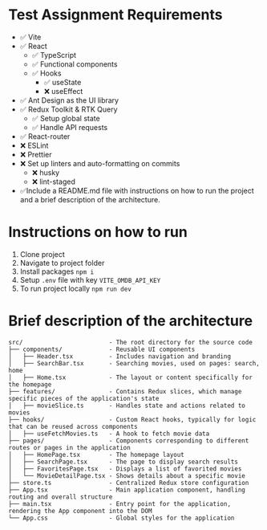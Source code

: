 # Test Assignment Requirements
- ✅ Vite
- ✅ React
    - ✅ TypeScript
    - ✅ Functional components
    - ✅ Hooks
        - ✅ useState
        - ❌ useEffect
- ✅ Ant Design as the UI library
- ✅ Redux Toolkit & RTK Query
    - ✅ Setup global state
    - ✅ Handle API requests
- ✅ React-router
- ❌ ESLint
- ❌ Prettier
- ❌ Set up linters and auto-formatting on commits
    - ❌ husky
    - ❌ lint-staged
- ✅Include a README.md file with instructions on how to run the project and a brief description of the architecture.

# Instructions on how to run
1. Clone project
2. Navigate to project folder
3. Install packages `npm i`
4. Setup `.env` file with key `VITE_OMDB_API_KEY`
5. To run project locally `npm run dev`

# Brief description of the architecture
```
src/                        - The root directory for the source code
├── components/             - Reusable UI components
│   ├── Header.tsx          - Includes navigation and branding
│   ├── SearchBar.tsx       - Searching movies, used on pages: search, home
│   ├── Home.tsx            - The layout or content specifically for the homepage
├── features/               - Contains Redux slices, which manage specific pieces of the application's state
│   ├── movieSlice.ts       - Handles state and actions related to movies
├── hooks/                  - Custom React hooks, typically for logic that can be reused across components
│   ├── useFetchMovies.ts   - A hook to fetch movie data
├── pages/                  - Components corresponding to different routes or pages in the application
│   ├── HomePage.tsx        - The homepage layout
│   ├── SearchPage.tsx      - The page to display search results
│   ├── FavoritesPage.tsx   - Displays a list of favorited movies
│   └── MovieDetailPage.tsx - Shows details about a specific movie
├── store.ts                - Centralized Redux store configuration
├── App.tsx                 - Main application component, handling routing and overall structure
├── main.tsx                - Entry point for the application, rendering the App component into the DOM
└── App.css                 - Global styles for the application
```
